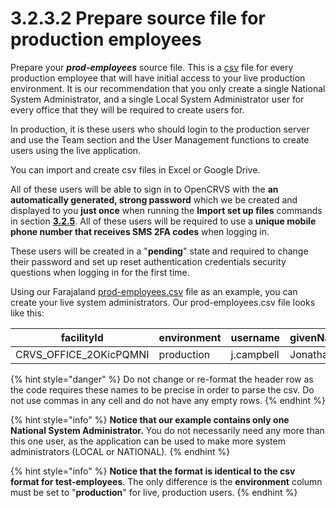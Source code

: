 # 3.2.3.2 Prepare source file for production employees

Prepare your _**prod-employees**_ source file.  This is a [csv](https://en.wikipedia.org/wiki/Comma-separated\_values) file for every production employee that will have initial access to your live production environment.  It is our recommendation that you only create a single National System Administrator, and a single Local System Administrator user for every office that they will be required to create users for. &#x20;

In production, it is these users who should login to the production server and use the Team section and the User Management functions to create users using the live application.&#x20;

You can import and create csv files in Excel or Google Drive. &#x20;

All of these users will be able to sign in to OpenCRVS with the **an automatically generated, strong password** which we be created and displayed to you **just once** when running the **Import set up files** commands in section [**3.2.5**](../3.2.5-import-set-up-files.md).   All of these users will be required to use a **unique mobile phone number that receives SMS 2FA codes** when logging in.

These users will be created in a "**pending**" state and required to change their password and set up reset authentication credentials security questions when logging in for the first time.

Using our Farajaland [prod-employees.csv](https://github.com/opencrvs/opencrvs-farajaland/blob/master/src/features/employees/source/prod-employees.csv) file as an example, you can create your live system administrators.  Our prod-employees.csv file looks like this:

| facilityId               | environment | username   | givenNames | familyName | gender | role                    | type | mobile     | email         | signature |
| ------------------------ | ----------- | ---------- | ---------- | ---------- | ------ | ----------------------- | ---- | ---------- | ------------- | --------- |
| CRVS\_OFFICE\_2OKicPQMNI | production  | j.campbell | Jonathan   | Campbell   | male   | NATIONAL\_SYSTEM\_ADMIN |      | 0921111111 | test@test.org |           |

{% hint style="danger" %}
Do not change or re-format the header row as the code requires these names to be precise in order to parse the csv.  Do not use commas in any cell and do not have any empty rows.
{% endhint %}

{% hint style="info" %}
**Notice that our example contains only one National System Administrator.**  You do not necessarily need any more than this one user, as the application can be used to make more system administrators (LOCAL or NATIONAL).
{% endhint %}

{% hint style="info" %}
**Notice that the format is identical to the csv format for test-employees**.  The only difference is the **environment** column must be set to "**production**" for live, production users.  &#x20;
{% endhint %}
